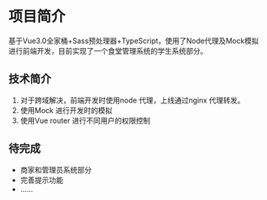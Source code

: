 # 项目简介

基于Vue3.0全家桶+Sass预处理器+TypeScript，使用了Node代理及Mock模拟进行前端开发，目前实现了一个食堂管理系统的学生系统部分。

## 技术简介

1. 对于跨域解决，前端开发时使用node 代理，上线通过nginx 代理转发。
2. 使用Mock 进行开发时的模拟
3. 使用Vue router 进行不同用户的权限控制

## 待完成

- 商家和管理员系统部分
- 完善提示功能
- ......